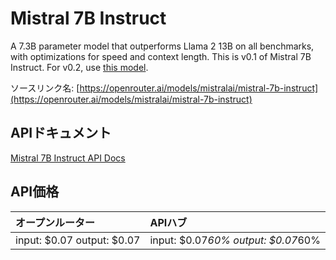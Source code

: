 # Mistral 7B Instruct

A 7.3B parameter model that outperforms Llama 2 13B on all benchmarks, with optimizations for speed and context length.
This is v0.1 of Mistral 7B Instruct. For v0.2, use [this model](/models/mistralai/mistral-7b-instruct:nitro).

ソースリンク名: [https://openrouter.ai/models/mistralai/mistral-7b-instruct](https://openrouter.ai/models/mistralai/mistral-7b-instruct)

## APIドキュメント

[Mistral 7B Instruct API Docs](../apis/ja/Mistral_7B_Instruct.md)

## API価格

| オープンルーター | APIハブ |
|:---|:---|
| input: $0.07 output: $0.07 | input: $0.07*60% output: $0.07*60% |
